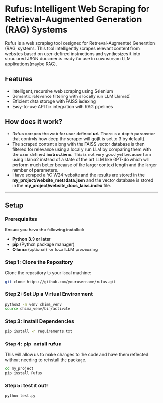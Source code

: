# Rufus: Intelligent Web Scraping for Retrieval-Augmented Generation (RAG) Systems

Rufus is a web scraping tool designed for Retrieval-Augmented Generation (RAG) systems. This tool intelligently scrapes relevant content from websites based on user-defined instructions and synthesizes it into structured JSON documents ready for use in downstream LLM applications(maybe RAG).

## Features

- Intelligent, recursive web scraping using Selenium
- Semantic relevance filtering with a locally run LLM(Llama2)
- Efficient data storage with FAISS indexing
- Easy-to-use API for integration with RAG pipelines

## How does it work?

- Rufus scrapes the web for user defined **url**. There is a depth parameter that controls how deep the scraper will go(It is set to 3 by default).
- The scraped content along with the FAISS vector database is then filtered for relevance using a locally run LLM by comparing them with the user defined **instructions**. This is not very good yet because I am using Llama2 instead of a state of the art LLM like GPT-4o which will perform much better because of the larger context length and the larger number of parameters.
- I have scraped a YC W24 website and the results are stored in the **my_project/website_metadata.json** and the vector database is stored in the **my_project/website_docs_faiss.index** file.

---

## Setup

### Prerequisites

Ensure you have the following installed:

- **Python 3.9 or later**
- **pip** (Python package manager)
- **Ollama** (optional) for local LLM processing

### Step 1: Clone the Repository

Clone the repository to your local machine:

```bash
git clone https://github.com/yourusername/rufus.git
```

### Step 2: Set Up a Virtual Environment

```bash
python3 -m venv chima_venv
source chima_venv/bin/activate
```

### Step 3: Install Dependencies

```bash
pip install -r requirements.txt
```

### Step 4: pip install rufus

This will allow us to make changes to the code and have them reflected without needing to reinstall the package.

```bash
cd my_project
pip install Rufus
```

### Step 5: test it out!

```bash
python test.py
```
